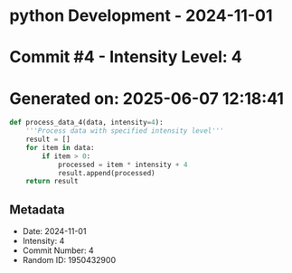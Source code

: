 ﻿# python Development - 2024-11-01
# Commit #4 - Intensity Level: 4
# Generated on: 2025-06-07 12:18:41
```python
def process_data_4(data, intensity=4):
    '''Process data with specified intensity level'''
    result = []
    for item in data:
        if item > 0:
            processed = item * intensity + 4
            result.append(processed)
    return result
```
## Metadata
- Date: 2024-11-01
- Intensity: 4
- Commit Number: 4
- Random ID: 1950432900
